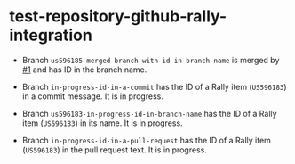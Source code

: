 # test-repository-github-rally-integration

- Branch `us596185-merged-branch-with-id-in-branch-name` is merged by [#1](https://github.com/plavjanik/test-repository-github-rally-integration/pull/1) and has ID in the branch name.

- Branch `in-progress-id-in-a-commit` has the ID of a Rally item (`US596183`) in a commit message. It is in progress.

- Branch `us596183-in-progress-id-in-branch-name` has the ID of a Rally item (`US596183`) in its name. It is in progress.

- Branch `in-progress-id-in-a-pull-request` has the ID of a Rally item (`US596183`) in the pull request text. It is in progress.
